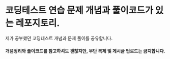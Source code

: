 # 코딩테스트 연습 문제 개념과 풀이코드가 있는 레포지토리.


제가 공부했던 코딩테스트 개념과 문제 풀이를 공유합니다.


#### 개념정리와 풀이코드를 참고하셔도 괜찮지만, 무단 복제 및 게시글 업로드는 금지합니다.
